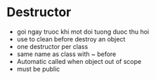 # Destructor

-   goi ngay truoc khi mot doi tuong duoc thu hoi
-   use to clean before destroy an object
-   one destructor per class
-   same name as class with ~ before
-   Automatic called when object out of scope
-   must be public

